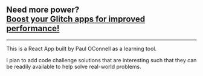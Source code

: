 Need more power?  
[Boost your Glitch apps for improved performance!](https://glitch.com/boost)  
------------
***

This is a React App built by Paul OConnell as a learning tool.

I plan to add code challenge solutions that are interesting such that they can be 
readily available to help solve real-world problems.


